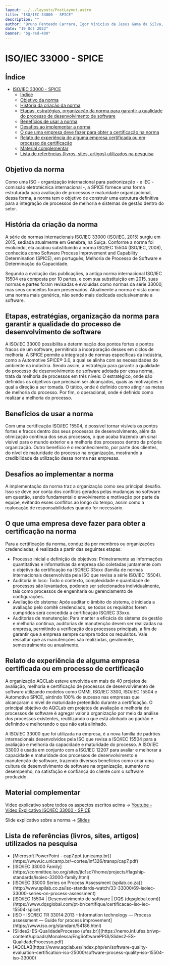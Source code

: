 ```yaml
---
layout: ../../layouts/PostLayout.astro
title: "ISO/IEC-33000 - SPICE"
description: ""
author: "Bruno Penteado Carrara, Igor Vinicius de Jesus Gama da Silva, Leonardo Siqueira Fernandes"
date: "19 Oct 2022"
banner: "bg-red-400"
---
```

# ISO/IEC 33000 - SPICE

## Índice

- [ISO/IEC 33000 - SPICE](#isoiec-33000---spice)
  - [Índice](#índice)
  - [Objetivo da norma](#objetivo-da-norma)
  - [História da criação da norma](#história-da-criação-da-norma)
  - [Etapas, estratégias, organização da norma para garantir a qualidade do processo de desenvolvimento de software](#etapas-estratégias-organização-da-norma-para-garantir-a-qualidade-do-processo-de-desenvolvimento-de-software)
  - [Benefícios de usar a norma](#benefícios-de-usar-a-norma)
  - [Desafios ao implementar a norma](#desafios-ao-implementar-a-norma)
  - [O que uma empresa deve fazer para obter a certificação na norma](#o-que-uma-empresa-deve-fazer-para-obter-a-certificação-na-norma)
  - [Relato de experiência de alguma empresa certificada ou em processo de certificação](#relato-de-experiência-de-alguma-empresa-certificada-ou-em-processo-de-certificação)
  - [Material complementar](#material-complementar)
  - [Lista de referências (livros, sites, artigos) utilizados na pesquisa](#lista-de-referências-livros-sites-artigos-utilizados-na-pesquisa)


## Objetivo da norma

Como uma ISO - organização internacional para padronização - e IEC - comissão eletrotécnica internacional -, a SPICE fornece uma forma estruturada para avaliação de processos e maturidade organizacional, dessa forma, a norma tem o objetivo de construir uma estrutura definitiva para a integração de processos de melhoria e sistemas de gestão dentro do setor.


## História da criação da norma

A série de normas internacionais ISO/IEC 33000 (ISO/IEC, 2015) surgiu em 2015, sediada atualmente em Genebra, na Suíça. Conforme a norma foi evoluindo, ela acabou substituindo a norma ISO/IEC 15504 (ISO/IEC, 2008), conhecida como Software Process Improvement and Capability Determination (SPICE), em português, Melhoria de Processo de Software e Determinação da Capacidade. 

Segundo a evolução das publicações, a antiga norma internacional ISO/IEC 15504 era composta por 10 partes, e com sua substituição em 2015, suas normas e partes foram revisadas e evoluídas como normas da série 33000, mas seus conceitos foram preservados. Atualmente a norma é vista como uma norma mais genérica, não sendo mais dedicada exclusivamente a software.


## Etapas, estratégias, organização da norma para garantir a qualidade do processo de desenvolvimento de software

A ISO/IEC 33000 possibilita a determinação dos pontos fortes e pontos fracos de um software, permitindo a incorporação desses em ciclos de melhoria. A SPICE permite a integração de normas específicas da indústria, como a Automotive SPICE® 3.0, a qual se alinha com as necessidades do ambiente na indústria. Sendo assim, a estratégia para garantir a qualidade do processo de desenvolvimento de software adotada por essa norma, trata da melhoria de processos em três níveis: O estratégico, onde são definidos os objetivos que precisam ser alcançados, quais as motivações e qual a direção a ser tomada. O tático, onde é definido como atingir as metas de melhoria do processo. Por fim, o operacional, onde é definido como realizar a melhoria do processo.


## Benefícios de usar a norma

Com uma certificação ISO/IEC 15504, é possível tornar visíveis os pontos fortes e fracos dentro dos seus processos de desenvolvimento, além da otimização contínua dos seus processos, o que acaba trazendo um sinal visível para o mundo exterior e a melhoria dos processos dentro da própria organização. Outro benefício é o reconhecimento, por parte dos clientes, do nível de maturidade do processo na organização, mostrando a credibilidade da utilização dessa norma nas empresas. 


## Desafios ao implementar a norma

A implementação da norma traz a organização como seu principal desafio. Isso se deve por conta dos conflitos gerados pelas mudanças no software em questão, sendo fundamental o envolvimento e motivação por parte da equipe, evitando esses conflitos ao longo do tempo, assim como a realocação de responsabilidades quando for necessário.


## O que uma empresa deve fazer para obter a certificação na norma

Para a certificação da norma, conduzida por membros ou organizações credenciadas, é realizada a partir das seguintes etapas:
<ul>
    <li>Processo inicial e definição de objetivos: Primeiramente as informações quantitativas e informativas da empresa são coletadas juntamente com o objetivo da certificação na ISO/IEC 33xxx (família de normas internacionais desenvolvida pela ISO que revisa a série ISO/IEC 15504).</li>
    <li>Auditoria in loco: Todo o contexto, complexidade e quantidade de processos são levantados, podendo ser selecionados individualmente, tais como processos de engenharia ou gerenciamento de configurações.</li>
    <li>Avaliação do sistema: Após auditar o âmbito do sistema, é iniciada a avaliação pelo comitê credenciado, se todos os requisitos forem cumpridos será concedida a certificação ISO/IEC 33xxx.</li>
    <li>Auditorias de manutenção: Para manter a eficácia do sistema de gestão e melhoria contínua, auditorias de manutenção devem ser realizadas na empresa, permitindo a verificação dos processos principais, a fim de garantir que a empresa sempre cumpra todos os requisitos. Vale ressaltar que as manutenções são realizadas, geralmente, semestralmente ou anualmente.</li>
</ul>


## Relato de experiência de alguma empresa certificada ou em processo de certificação

A organização AQCLab esteve envolvida em mais de 40 projetos de avaliação, melhoria e certificação de processos de desenvolvimento de software utilizando modelos como CMMI, ISO/IEC 3300, ISO/IEC 15504 e Automotive SPICE, aintindo 100% de sucesso nas empresas que alcançaram o nível de maturidade pretendido durante a certificação. O principal objetivo do AQCLab em projetos de avaliação e melhoria de processos de software é agregar valor à organização por meio da análise dos processos existentes, reutilizando o que está alinhado ao padrão e definindo e melhorando o que não está alinhado.

A ISO/IEC 33000 que foi utilizada na empresa, é a nova família de padrões internacionais desenvolvidos pela ISO que revisa a ISO/IEC 15504 para a avaliação e melhoria da capacidade e maturidade do processo. A ISO/IEC 33000 é usada em conjunto com a ISO/IEC 12207 para avaliar e melhorar a capacidade e maturidade dos processos de desenvolvimento e manutenção de software, trazendo diversos benefícios como criar uma cultura de desenvolvimento de software na organização, aumento no desempenho, na satisfação e confiança do cliente com o software produzido.


## Material complementar

Video explicativo sobre todos os aspectos escritos acima -> [Youtube - Vídeo Explicativo ISO/IEC 33000 - SPICE](https://youtu.be/F0eGaKfD1dQ)


Slide explicativo sobre a norma -> [Slides](https://onedrive.live.com/view.aspx?resid=55071CA83CCD33E2%212030&ithint=file%2Cpptx&authkey=%21AIllLzEFo7-zehI)

## Lista de referências (livros, sites, artigos) utilizados na pesquisa
<ul>
    <li>[Microsoft PowerPoint - cap7.ppt (unicamp.br)](https://www.ic.unicamp.br/~cortes/inf326/transp/cap7.pdf)</li>
    <li>[ISO/IEC 33000 Family](https://committee.iso.org/sites/jtc1sc7/home/projects/flagship-standards/isoiec-33000-family.html)</li>
    <li>[ISO/IEC 33000 Series on Process Assessment (spilab.co.za)](http://www.spilab.co.za/iso-standards-watch/33-33000/69-isoiec-33000-series-on-process-assessment)</li>
    <li>[ISO/IEC 15504 | Desenvolvimento de software | DQS (dqsglobal.com)](https://www.dqsglobal.com/pt-br/certifique/certificacao-iso-iec-15504-spice)</li>
    <li>[ISO - ISO/IEC TR 33014:2013 - Information technology — Process assessment — Guide for process improvement](https://www.iso.org/standard/54186.html)</li>
    <li>[Slides2-ES-QualidadeProcesso (ufes.br)](https://nemo.inf.ufes.br/wp-content/uploads/Monalessa/EngSoftwarePPGI/Slides2-ES-QualidadeProcesso.pdf)</li>
    <li>[AQCLAB(https://www.aqclab.es/index.php/en/software-quality-evaluation-certification-iso-25000/software-process-quality-iso-15504-iso-33000)</li>
</ul>
